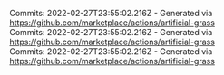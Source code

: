 Commits: 2022-02-27T23:55:02.216Z - Generated via https://github.com/marketplace/actions/artificial-grass
<br>
Commits: 2022-02-27T23:55:02.216Z - Generated via https://github.com/marketplace/actions/artificial-grass
<br>
Commits: 2022-02-27T23:55:02.216Z - Generated via https://github.com/marketplace/actions/artificial-grass
<br>
